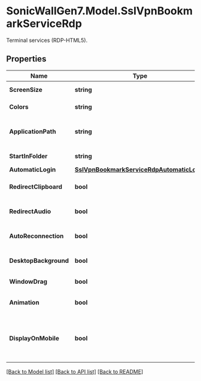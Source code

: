 # SonicWallGen7.Model.SslVpnBookmarkServiceRdp
Terminal services (RDP-HTML5).

## Properties

Name | Type | Description | Notes
------------ | ------------- | ------------- | -------------
**ScreenSize** | **string** | Set screen size. | [optional] 
**Colors** | **string** | Set screen colors. | [optional] 
**ApplicationPath** | **string** | Set application and path to launch. | [optional] 
**StartInFolder** | **string** | Set folder to start in. | [optional] 
**AutomaticLogin** | [**SslVpnBookmarkServiceRdpAutomaticLogin**](SslVpnBookmarkServiceRdpAutomaticLogin.md) |  | [optional] 
**RedirectClipboard** | **bool** | Enable redirect clipboard. | [optional] 
**RedirectAudio** | **bool** | Enable redirect audio. | [optional] 
**AutoReconnection** | **bool** | Enable automatic reconnection. | [optional] 
**DesktopBackground** | **bool** | Enable desktop background. | [optional] 
**WindowDrag** | **bool** | Enable window drag. | [optional] 
**Animation** | **bool** | Enable menu / window animation. | [optional] 
**DisplayOnMobile** | **bool** | Enable display bookmark to mobile connect clients. | [optional] 

[[Back to Model list]](../README.md#documentation-for-models) [[Back to API list]](../README.md#documentation-for-api-endpoints) [[Back to README]](../README.md)

